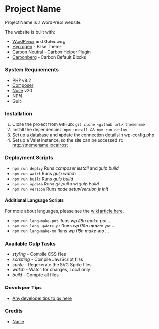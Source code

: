 # Project Name

Project Name is a WordPress website.

The website is built with:

* [WordPress](https://wordpress.com/) and Gutenberg
* [Hydrogen](https://github.com/carboncreativeuk/Hydrogen) - Base Theme
* [Carbon Neutral](https://github.com/carboncreativeuk/CarbonNeutral) - Carbon Helper Plugin
* [Carbonberg](https://github.com/carboncreativeuk/Carbonberg) - Carbon Default Blocks

### System Requirements

* [PHP](https://www.php.net/) v8.2
* [Composer](https://getcomposer.org/)
* [Node](https://nodejs.org/en/) v20
* [NPM](https://www.npmjs.com/) 
* [Gulp](https://gulpjs.com/)


### Installation

1. Clone the project from GitHub: `git clone <github url> themename`
2. Install the dependencies: `npm install && npm run deploy`
3. Set up a database and update the connection details in wp-config.php
4. Set up a Valet instance, so the site can be accessed at: http://themename.localhost


### Deployment Scripts

* `npm run deploy` Runs _composer install_ and _gulp build_
* `npm run watch` Runs _gulp watch_
* `npm run build` Runs _gulp build_
* `npm run update` Runs _git pull_ and _gulp build_
* `npm run version` Runs _node setup/version.js init_


#### Additional Language Scripts

For more about languages, please see the [wiki article here](#).

* `npm run lang-make-pot` Runs _wp i18n make-pot ..._
* `npm run lang-update-po` Runs _wp i18n update-po ..._
* `npm run lang-make-mo` Runs _wp i18n make-mo ..._


### Available Gulp Tasks

* _styling_ - Compile CSS files
* _scripting_ - Compile JavaScript files
* _sprite_ - Regenerate the SVG Sprite files
* _watch_ - Watch for changes, Local only
* _build_ - Compile all files


### Developer Tips

* [Any developer tips to go here](docs/example.md)


### Credits

* [Name](https://github.com/name)
